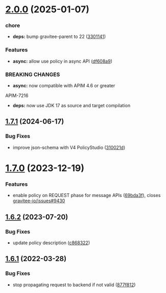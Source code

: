 # [2.0.0](https://github.com/gravitee-io/gravitee-policy-json-validation/compare/1.7.1...2.0.0) (2025-01-07)


### chore

* **deps:** bump gravitee-parent to 22 ([3301141](https://github.com/gravitee-io/gravitee-policy-json-validation/commit/33011415b2cf7b2f7430451a853a8a177b45653c))


### Features

* **async:** allow use policy in async API ([df608a9](https://github.com/gravitee-io/gravitee-policy-json-validation/commit/df608a9b7eaf323b99b514fff8509bdc0ee48dfb))


### BREAKING CHANGES

* **async:** now compatible with APIM 4.6 or greater

APIM-7216
* **deps:** now use JDK 17 as source and target compilation

## [1.7.1](https://github.com/gravitee-io/gravitee-policy-json-validation/compare/1.7.0...1.7.1) (2024-06-17)


### Bug Fixes

* improve json-schema with V4 PolicyStudio ([310021d](https://github.com/gravitee-io/gravitee-policy-json-validation/commit/310021d2277d5937611de0633496f4a6b49294ae))

# [1.7.0](https://github.com/gravitee-io/gravitee-policy-json-validation/compare/1.6.2...1.7.0) (2023-12-19)


### Features

* enable policy on REQUEST phase for message APIs ([69bda3f](https://github.com/gravitee-io/gravitee-policy-json-validation/commit/69bda3fb7787f160fa44774f8884eba57dbae8cd)), closes [gravitee-io/issues#9430](https://github.com/gravitee-io/issues/issues/9430)

## [1.6.2](https://github.com/gravitee-io/gravitee-policy-json-validation/compare/1.6.1...1.6.2) (2023-07-20)


### Bug Fixes

* update policy description ([c868322](https://github.com/gravitee-io/gravitee-policy-json-validation/commit/c86832205e2f2ee08ac1d91ea799aa57b3f92a7d))

## [1.6.1](https://github.com/gravitee-io/gravitee-policy-json-validation/compare/1.6.0...1.6.1) (2022-03-28)


### Bug Fixes

* stop propagating request to backend if not valid ([877f812](https://github.com/gravitee-io/gravitee-policy-json-validation/commit/877f812294f72ac87c8cc9b4c5ad76f87d0b86bf))
